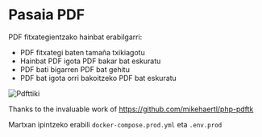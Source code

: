 # Pasaia PDF


PDF fitxategientzako hainbat erabilgarri:

- PDF fitxategi baten tamaña txikiagotu
- Hainbat PDF igota PDF bakar bat eskuratu
- PDF bati bigarren PDF bat gehitu
- PDF bat igota orri bakoitzeko PDF bat eskuratu

![](/home/local/PASAIA/iibarguren/dev/www/pdfttiki/doc/pdfpasaia.png "Pdfttiki")


Thanks to the invaluable work of
https://github.com/mikehaertl/php-pdftk

Martxan ipintzeko erabili `docker-compose.prod.yml` eta `.env.prod`
